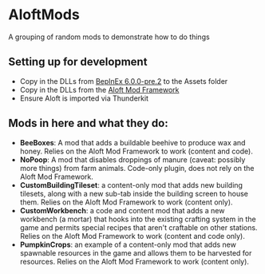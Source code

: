 # AloftMods
A grouping of random mods to demonstrate how to do things

## Setting up for development

- Copy in the DLLs from [BepInEx 6.0.0-pre.2](https://github.com/BepInEx/BepInEx/releases/tag/v6.0.0-pre.2) to the Assets folder
- Copy in the DLLs from the [Aloft Mod Framework](https://github.com/Sessional/AloftModLoader)
- Ensure Aloft is imported via Thunderkit

## Mods in here and what they do:
- **BeeBoxes**: A mod that adds a buildable beehive to produce wax and honey. Relies on the Aloft Mod Framework to work (content and code).
- **NoPoop**: A mod that disables droppings of manure (caveat: possibly more things) from farm animals. Code-only plugin, does not rely on the Aloft Mod Framework.
- **CustomBuildingTileset**: a content-only mod that adds new building tilesets, along with a new sub-tab inside the building screen to house them. Relies on the Aloft Mod Framework to work (content only).
- **CustomWorkbench**: a code and content mod that adds a new workbench (a mortar) that hooks into the existing crafting system in the game and permits special recipes that aren't craftable on other stations. Relies on the Aloft Mod Framework to work (content and code only).
- **PumpkinCrops**: an example of a content-only mod that adds new spawnable resources in the game and allows them to be harvested for resources. Relies on the Aloft Mod Framework to work (content only).